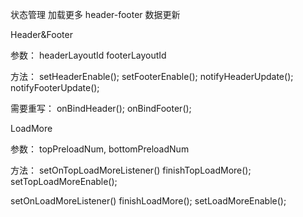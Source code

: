 状态管理
加载更多
header-footer
数据更新



Header&Footer

参数：
headerLayoutId
footerLayoutId

方法：
setHeaderEnable();
setFooterEnable();
notifyHeaderUpdate();
notifyFooterUpdate();

需要重写：
onBindHeader();
onBindFooter();



LoadMore

参数：
topPreloadNum, bottomPreloadNum

方法：
setOnTopLoadMoreListener()
finishTopLoadMore();
setTopLoadMoreEnable();

setOnLoadMoreListener()
finishLoadMore();
setLoadMoreEnable();





